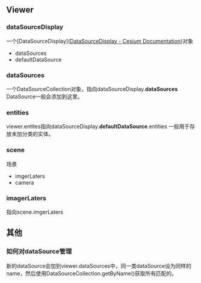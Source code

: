 ## Viewer
### dataSourceDisplay
一个[DataSourceDisplay]([DataSourceDisplay - Cesium Documentation](http://cesium.xin/cesium/cn/Documentation1.95/DataSourceDisplay.html))对象
- dataSources
- defaultDataSource
###  dataSources
一个DataSourceCollection对象，指向dataSourceDisplay.**dataSources**
DataSource一般会添加到这里。
### entities
viewer.entites指向dataSourceDisplay.**defaultDataSource**.entities
一般用于存放未加分类的实体。

### scene
场景
- imgerLaters
- camera
### imagerLaters
指向scene.imgerLaters
## 其他
### 如何对dataSource管理
新的dataSource会加到viewer.dataSources中，同一类dataSource设为同样的name，然后使用DataSourceCollection.getByName()获取所有匹配的。